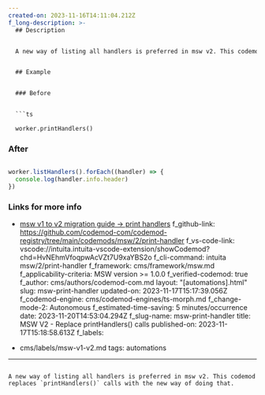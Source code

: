 ```yaml
---
created-on: 2023-11-16T14:11:04.212Z
f_long-description: >-
  ## Description


  A new way of listing all handlers is preferred in msw v2. This codemod replaces `printHandlers()` calls with the new way of doing that.


  ## Example


  ### Before


  ```ts

  worker.printHandlers()

  ```


  ### After


  ```ts

  worker.listHandlers().forEach((handler) => {
    console.log(handler.info.header)
  })

  ```


  ### Links for more info


  * [msw v1 to v2 migration guide -> print handlers](https://mswjs.io/docs/migrations/1.x-to-2.x/#printhandlers)
f_github-link: https://github.com/codemod-com/codemod-registry/tree/main/codemods/msw/2/print-handler
f_vs-code-link: vscode://intuita.intuita-vscode-extension/showCodemod?chd=HvNEhmVfoqpwAcVZt7U9xaYBS2o
f_cli-command: intuita msw/2/print-handler
f_framework: cms/framework/msw.md
f_applicability-criteria: MSW version >= 1.0.0
f_verified-codemod: true
f_author: cms/authors/codemod-com.md
layout: "[automations].html"
slug: msw-print-handler
updated-on: 2023-11-17T15:17:39.056Z
f_codemod-engine: cms/codemod-engines/ts-morph.md
f_change-mode-2: Autonomous
f_estimated-time-saving: 5 minutes/occurrence
date: 2023-11-20T14:53:04.294Z
f_slug-name: msw-print-handler
title: MSW V2 - Replace printHandlers() calls
published-on: 2023-11-17T15:18:58.613Z
f_labels:
  - cms/labels/msw-v1-v2.md
tags: automations
---
```

A new way of listing all handlers is preferred in msw v2. This codemod replaces `printHandlers()` calls with the new way of doing that.